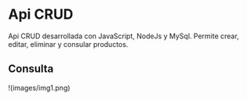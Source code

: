 # Api CRUD
Api CRUD desarrollada con JavaScript, NodeJs y MySql. Permite crear, editar, eliminar y consular productos.

## Consulta
!(images/img1.png) 